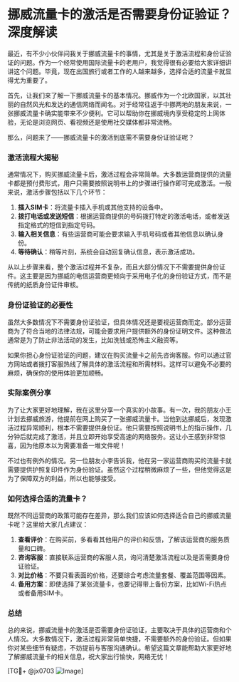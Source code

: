 # 挪威流量卡的激活是否需要身份证验证？深度解读

最近，有不少小伙伴问我关于挪威流量卡的事情，尤其是关于激活流程和身份证验证的问题。作为一个经常使用国际流量卡的老用户，我觉得很有必要给大家详细讲讲这个问题。毕竟，现在出国旅行或者工作的人越来越多，选择合适的流量卡就显得尤为重要了。

首先，让我们来了解一下挪威流量卡的基本情况。挪威作为一个北欧国家，以其壮丽的自然风光和发达的通信网络而闻名。对于经常往返于中挪两地的朋友来说，一张挪威流量卡确实能带来不少便利。它可以帮助你在挪威境内享受稳定的上网体验，无论是浏览网页、看视频还是使用社交媒体都非常流畅。

那么，问题来了——挪威流量卡的激活到底需不需要身份证验证呢？

### 激活流程大揭秘

通常情况下，购买挪威流量卡后，激活过程会非常简单。大多数运营商提供的流量卡都是预付费形式，用户只需要按照说明书上的步骤进行操作即可完成激活。一般来说，激活步骤包括以下几个环节：

1. **插入SIM卡**：将流量卡插入手机或其他支持的设备中。
2. **拨打电话或发送短信**：根据运营商提供的号码拨打特定的激活电话，或者发送指定格式的短信到指定号码。
3. **输入相关信息**：有些运营商可能会要求输入手机号码或者其他信息以确认身份。
4. **等待确认**：稍等片刻，系统会自动回复确认信息，表示激活成功。

从以上步骤来看，整个激活过程并不复杂，而且大部分情况下不需要提供身份证件。这主要是因为挪威的电信运营商更倾向于采用电子化的身份验证方式，而不是传统的纸质身份证件审核。

### 身份证验证的必要性

虽然大多数情况下不需要身份证验证，但具体情况还是要视运营商而定。部分运营商为了符合当地的法律法规，可能会要求用户提供额外的身份证明文件。这种做法通常是为了防止非法活动的发生，比如洗钱或恐怖主义融资等。

如果你担心身份证验证的问题，建议在购买流量卡之前先咨询客服。你可以通过官方网站或者拨打客服热线了解具体的激活流程和所需材料。这样可以避免不必要的麻烦，确保你的使用体验更加顺畅。

### 实际案例分享

为了让大家更好地理解，我在这里分享一个真实的小故事。有一次，我的朋友小王计划去挪威旅游，他提前在网上购买了一张挪威流量卡。当他到达挪威后，发现激活过程异常顺利，根本不需要提供身份证。他只需要按照说明书上的指示操作，几分钟后就完成了激活，并且立即开始享受高速的网络服务。这让小王感到非常惊喜，因为他原本以为需要准备一堆文件呢！

不过也有例外的情况。另一位朋友小李告诉我，他在另一家运营商购买的流量卡就需要提供护照复印件作为身份验证。虽然这个过程稍微麻烦了一些，但他觉得这是为了保障双方的利益，所以也能够接受。

### 如何选择合适的流量卡？

既然不同运营商的政策可能存在差异，那么我们应该如何选择适合自己的挪威流量卡呢？这里给大家几点建议：

1. **查看评价**：在购买前，多看看其他用户的评价和反馈，了解该运营商的服务质量和口碑。
2. **咨询客服**：直接联系运营商的客服人员，询问清楚激活流程以及是否需要身份证验证。
3. **对比价格**：不要只看表面的价格，还要综合考虑流量套餐、覆盖范围等因素。
4. **备用方案**：即使选择了某张流量卡，也要记得带上备份方案，比如Wi-Fi热点或者备用SIM卡。

### 总结

总的来说，挪威流量卡的激活是否需要身份证验证，主要取决于具体的运营商和个人情况。大多数情况下，激活过程非常简单快捷，不需要额外的身份验证。但如果你对某些细节有疑虑，不妨提前与客服沟通确认。希望这篇文章能帮助大家更好地了解挪威流量卡的相关信息，祝大家出行愉快，网络无忧！

[TG💪+ @jx0703 ![Image](https://github.com/user-attachments/assets/dbca1d08-cadb-493c-b0ec-ad6f7a83f270)]